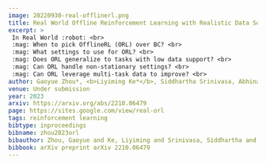 ```yaml
---
image: 20220930-real-offlinerl.png
title: Real World Offline Reinforcement Learning with Realistic Data Sources
excerpt: >
 In Real World :robot: <br>
 :mag: When to pick OfflineRL (ORL) over BC? <br>
 :mag: What settings to use for ORL? <br>
 :mag: Does ORL generalize to tasks with low data support? <br>
 :mag: Can ORL handle non-stationary settings? <br>
 :mag: Can ORL leverage multi-task data to improve? <br>
author: Gaoyue Zhou*, <b>Liyiming Ke*</b>, Siddhartha Srinivasa, Abhinav Gupta, Aravind Rajeswaran, Vikash Kumar
venue: Under submission
year: 2023
arxiv: https://arxiv.org/abs/2210.06479
page: https://sites.google.com/view/real-orl
tags: reinforcement learning
bibtype: inproceedings
bibname: zhou2023orl
bibauthor: Zhou, Gaoyue and Ke, Liyiming and Srinivasa, Siddhartha and Gupta, Abhinav and Rajeswaran, Aravind and Kumar, Vikash
bibbook: arXiv preprint arXiv 2210.06479
---
```

